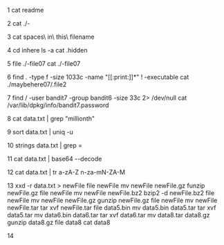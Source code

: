 1
cat readme

2
cat ./-

3
cat spaces\ in\ this\ filename 

4
cd inhere
ls -a
cat .hidden

5
file ./-file07
cat ./-file07

6
find . -type f -size 1033c -name "[[:print:]]*" ! -executable
cat ./maybehere07/.file2

7
find / -user bandit7 -group bandit6 -size 33c 2> /dev/null
cat /var/lib/dpkg/info/bandit7.password

8
cat data.txt | grep "millionth"

9
sort data.txt | uniq -u

10
strings data.txt | grep =

11
cat data.txt | base64 --decode

12
cat data.txt | tr a-zA-Z n-za-mN-ZA-M

13
xxd -r data.txt > newFile
file newFile
mv newFile newFile.gz
funzip newFile.gz
file newFile
mv newFile newFile.bz2
bzip2 -d newFile.bz2
file newFile
mv newFile newFile.gz
gunzip newFile.gz
file newFile
mv newFile newFile.tar
tar xvf newFile.tar
file data5.bin
mv data5.bin data5.tar
tar xvf data5.tar
mv data6.bin data6.tar
tar xvf data6.tar
mv data8.tar data8.gz
gunzip data8.gz
file data8
cat data8

14

